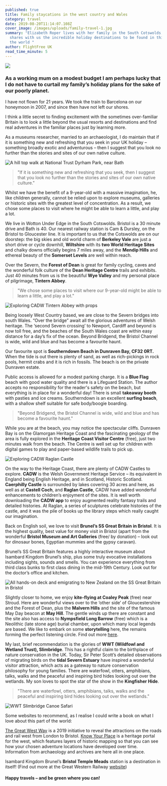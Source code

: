 ```yaml
---
published: true
title: Family staycations in the west country and Wales
category: travel
date: 2019-08-20T11:14:07.108Z
cover_image: /images/uploads/family-travel-1.jpg
summary: "Elizabeth Roper lives with her family in the South Cotswolds, and
  shares with us the incredible holiday destinations to be found in this part of
  the world "
author: FlightFree UK
read_time_minute: 5
---
```

![](/images/uploads/family-travel-1.jpg)

### As a working mum on a modest budget I am perhaps lucky that I do not have to curtail my family’s holiday plans for the sake of our poorly planet. 

I have not flown for 21 years. We took the train to Barcelona on our honeymoon in 2007, and since then have not left our shores. 

I think a little secret to finding excitement with the sometimes over-familiar Britain is to look a little beyond the usual resorts and destinations and find real adventures in the familiar places just by learning more. 

As a museums researcher, married to an archaeologist, I do maintain that if it is something new and refreshing that you seek in your UK holiday – something broadly exotic and adventurous – then I suggest that you look no further than the stories and sites of our own native culture. 

![](/images/uploads/family-travel-2.jpg "A hill top walk at National Trust Dyrham Park, near Bath ")

> "If it is something new and refreshing that you seek, then I suggest that you look no further than the stories and sites of our own native culture."

Whilst we have the benefit of a 9-year-old with a massive imagination, he, like children generally, cannot be relied upon to explore museums, galleries or historic sites with the greatest level of concentration. As a result, we chose some places to visit where he might be able to learn a little, and play a lot. 

We live in Wotton Under Edge in the South Cotswolds. Bristol is a 30 minute drive and Bath is 40. Our nearest railway station is Cam & Dursley, on the Bristol to Gloucester line. It is important to us that the Cotswolds are on our doorstep: the big skies and old world charm of **Berkeley Vale** are just a short drive or cycle downhill, **Wiltshire** with its **two World Heritage Sites** and chalky downs officially begins 7 miles away, and the **Mendip Hills** and ethereal beauty of the **Somerset Levels** are well within reach. 

Over the Severn, the **Forest of Dean** is great for family cycling, caves and the wonderful folk culture of the **Dean Heritage Centre** trails and exhibits. Just 40 minutes from us is the beautiful **Wye Valley** and my personal place of pilgrimage, **Tintern Abbey**.

> "We chose some places to visit where our 9-year-old might be able to learn a little, and play a lot."

![](/images/uploads/family-travel-3.jpg "Exploring CADW Tintern Abbey with props ")

Being loosely West Country based, we are close to the Severn bridges into south Wales. “Over the bridge” await all the glorious adventures of Welsh heritage. The ‘second Severn crossing’ to Newport, Cardiff and beyond is now toll free, and the beaches of the South Wales coast are within easy distance for a day’s fix of the ocean. Beyond Bridgend, the Bristol Channel is wide, wild and blue and has become a favourite haunt. 

Our favourite spot is **Southerndown Beach in Dunraven Bay, CF32 0RT.** When the tide is out there is plenty of sand, as well as rich-pickings in rock pools, hermit crabs and it is rich in fossils. The beach is on the private Dunraven estate. 

Public access is allowed for a modest parking charge. It is a **Blue Flag** beach with good water quality and there is a Lifeguard Station. The author accepts no responsibility for the reader's safety on the beach, but everything is in place for a wonderful day! There is small **takeaway booth** with pasties and ice creams. Southerndown is an excellent **surfing beach**, with a shallow shelf suitable for safe body/boogie boarding. 

> "Beyond Bridgend, the Bristol Channel is wide, wild and blue and has become a favourite haunt."

While you are at the beach, you may notice the spectacular cliffs. Dunraven Bay is on the Glamorgan Heritage Coast and the fascinating geology of the area is fully explored in the **Heritage Coast Visitor Centre** (free), just two minutes walk from the beach. The Centre is well set up for children with digital games to play and paper-based wildlife trails to pick up. 

![](/images/uploads/family-travel-5.jpg "Exploring CADW Raglan Castle ")

On the way to the Heritage Coast, there are plenty of CADW Castles to explore. **CADW** is the Welsh Government Heritage Service – its equivalent in England being English Heritage, and in Scotland, Historic Scotland. **Caerphilly Castle** is surrounded by lakes covering 30 acres and here, as well as at **Castell Coch**, and **Raglan Castle**, CADW have added wonderful enhancements to children’s enjoyment of the sites. It is well worth downloading the **CADW app** to enjoy augmented reality fantasy trails and detailed histories. At Raglan, a series of sculptures celebrate histories of the castle, and it was the pile of books up the library steps which really caught our imagination. 

Back on English soil, we love to visit **Brunel’s SS Great Britain in Bristol**. It is the highest quality, best value for money visit in Bristol (apart from the wonderful **Bristol Museum and Art Galleries** (free/ by donation) – look out for dinosaur bones, Egyptian mummies and the gypsy caravan). 

Brunel’s SS Great Britain features a highly interactive museum about Isambard Kingdom Brunel’s ship, plus some truly evocative installations including sights, sounds and smells. You can experience everything from third class bunks to first class dining in the mid-19th Century. Look out for the doctor’s office and kitchen. 

![](/images/uploads/family-travel-6.jpg "All hands-on deck and emigrating to New Zealand on the SS Great Britain in Bristol ")

Slightly closer to home, we enjoy **kite-flying at Coaley Peak** (free) near Stroud. Here are wonderful views over to the ‘other side’ of Gloucestershire and the Forest of Dean, plus the **Malvern Hills** and the site of the famous May Day beacon at **May Hill**. The gentle winds up there are constant and the site also has access to **Nympsfield Long Barrow** (free) which is a Neolithic (late stone age) burial chamber, upon which many local legends are based. We like to embark on some **storytelling** here, the remains forming the perfect listening circle. Find out more [here](https://www.english-heritage.org.uk/learn/story-of-england/prehistory/long-barrows/).

My last, brief recommendation is the glories of **WWT (Wildfowl and Wetland Trust), Slimbridge**. This has a rightful claim to the birthplace of nature conservation in the UK. Today, Sir Peter Scott’s detailed observations of migrating birds on the **tidal Severn Estuary** have inspired a wonderful visitor attraction, which acts as a gateway to nature conservation philosophy for young families. There are waterfowl, otters, amphibians, talks, walks and the peaceful and inspiring bird hides looking out over the wetlands. My son loves to spot the star of the show in the **Kingfisher Hide**. 

> "There are waterfowl, otters, amphibians, talks, walks and the peaceful and inspiring bird hides looking out over the wetlands."

![](/images/uploads/family-travel-7.jpg "WWT Slimbridge Canoe Safari")

Some websites to recommend, as I realise I could write a book on what I love about this part of the world: 

[The Great West Way](https://www.greatwestway.co.uk/) [](https://www.greatwestway.co.uk/)is a 2019 initiative to reveal the attractions on the roads and rail west from London to Bristol. [](http://www.kypwest.org.uk/)[Know Your Place](http://www.kypwest.org.uk/) is a heritage portal for the west, which features layers of historic mapping so that you can see how your chosen adventure locations have developed over time. Information from archaeology and archives are here all in one place. 

Isambard Kingdom Brunel’s **Bristol Temple Meads** station is a destination in itself! (Find out more at the Great Western Railway [website](https://www.gwr.com/))

#### **Happy travels – and be green where you can!**